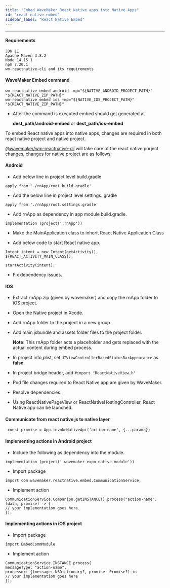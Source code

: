 ```yaml
---
title: "Embed WaveMaker React Native apps into Native Apps"
id: "react-native-embed"
sidebar_label: "React Native Embed"
---
```

---

#### Requirements

    JDK 11 
    Apache Maven 3.8.2
    Node 14.15.1
    npm 7.20.1
    wm-reactnative-cli and its requirements

#### WaveMaker Embed command

    wm-reactnative embed android –mp="${NATIVE_ANDROID_PROJECT_PATH}" "${REACT_NATIVE_ZIP_PATH}"
    wm-reactnative embed ios –mp="${NATIVE_IOS_PROJECT_PATH}" "${REACT_NATIVE_ZIP_PATH}"

- After the command is executed embed should get generated at 
 
    **dest_path/android-embed** or **dest_path/ios-embed**

To embed React native apps into native apps, changes are required in both react native project and native project.

[@wavemaker/wm-reactnative-cli](https://github.com/wavemaker/wm-reactnative-cli) will take care of the react native porject changes, changes for native project are as follows:

#### Android

- Add below line in project level build.gradle

```
apply from:'./rnApp/root.build.gradle'
```

- Add the below line in project level settings..gradle

```
apply from:'./rnApp/root.settings.gradle'
```

- Add rnApp as dependency in app module build.gradle.

```
implementation (project(':rnApp'))
```

- Make the MainApplication class to inherit React Native Application Class

- Add below code to start React native app.

```
Intent intent = new Intent(getActivity(), ${REACT_ACTIVITY_MAIN_CLASS});
    
startActivity(intent);
```

- Fix dependency issues.

#### IOS

- Extract rnApp.zip (given by wavemaker) and copy the rnApp folder to iOS project.

- Open the Native project in Xcode.

- Add rnApp folder to the project in a new group.

- Add main.jsbundle and assets folder files to the project folder.

    **Note:** This rnApp folder acts a placeholder and gets replaced with the actual content during embed process.

- In project info,plist, set ```UIViewControllerBasedStatusBarAppearance``` as **false**.

- In project bridge header, add ```#import "ReactNativeView.h"```

- Pod file changes required to React Native app are given by WaveMaker.

- Resolve dependencies.

- Using ReactNativePageView or ReactNativeHostingController, React Native app can be launched.

#### Communicate from react native js to native layer 

     const promise = App.invokeNativeApi('action-name', {...params})

#### Implementing actions in Android project

- Include the following as dependency into the module.

```
implementation (project(':wavemaker-expo-native-module'))
```

- Import package

```
import com.wavemaker.reactnative.embed.CommunicationService;
```

- Implement action

```
CommunicationService.Companion.getINSTANCE().process("action-name",(data, promise) -> {
// your implementation goes here.
});
```

#### Implementing actions in iOS project

- Import package

```
import EmbedCommModule
```

- Implement action

```
CommunicationService.INSTANCE.process(
messageType: "action-name",
processor: {(message: NSDictionary?, promise: Promise?) in
// your implementation goes here
});
```
